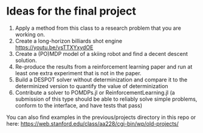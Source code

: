 # Ideas for the final project

1. Apply a method from this class to a research problem that you are working on.
2. Create a long-horizon billiards shot engine https://youtu.be/vsTTXYxydOE
3. Create a (PO)MDP model of a skiing robot and find a decent descent solution.
4. Re-produce the results from a reinforcement learning paper and run at least one extra experiment that is not in the paper.
5. Build a DESPOT solver without determinization and compare it to the determinized version to quantify the value of determinization
6. Contribute a solver to POMDPs.jl or ReinforcementLearning.jl (a submission of this type should be able to reliably solve simple problems, conform to the interface, and have tests that pass)

You can also find examples in the previous/projects directory in this repo or here: https://web.stanford.edu/class/aa228/cgi-bin/wp/old-projects/
